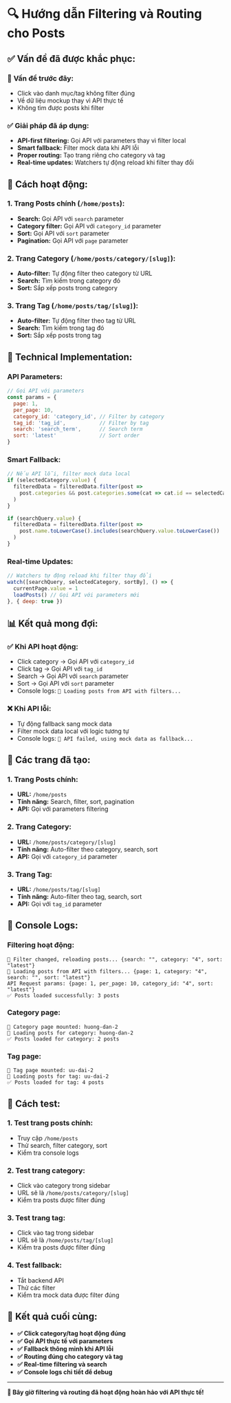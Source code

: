 # 🔍 Hướng dẫn Filtering và Routing cho Posts

## ✅ **Vấn đề đã được khắc phục:**

### 🐛 **Vấn đề trước đây:**
- Click vào danh mục/tag không filter đúng
- Về dữ liệu mockup thay vì API thực tế
- Không tìm được posts khi filter

### ✅ **Giải pháp đã áp dụng:**
- **API-first filtering:** Gọi API với parameters thay vì filter local
- **Smart fallback:** Filter mock data khi API lỗi
- **Proper routing:** Tạo trang riêng cho category và tag
- **Real-time updates:** Watchers tự động reload khi filter thay đổi

## 🚀 **Cách hoạt động:**

### **1. Trang Posts chính (`/home/posts`):**
- **Search:** Gọi API với `search` parameter
- **Category filter:** Gọi API với `category_id` parameter  
- **Sort:** Gọi API với `sort` parameter
- **Pagination:** Gọi API với `page` parameter

### **2. Trang Category (`/home/posts/category/[slug]`):**
- **Auto-filter:** Tự động filter theo category từ URL
- **Search:** Tìm kiếm trong category đó
- **Sort:** Sắp xếp posts trong category

### **3. Trang Tag (`/home/posts/tag/[slug]`):**
- **Auto-filter:** Tự động filter theo tag từ URL
- **Search:** Tìm kiếm trong tag đó
- **Sort:** Sắp xếp posts trong tag

## 🔧 **Technical Implementation:**

### **API Parameters:**
```javascript
// Gọi API với parameters
const params = {
  page: 1,
  per_page: 10,
  category_id: 'category_id', // Filter by category
  tag_id: 'tag_id',           // Filter by tag
  search: 'search_term',      // Search term
  sort: 'latest'              // Sort order
}
```

### **Smart Fallback:**
```javascript
// Nếu API lỗi, filter mock data local
if (selectedCategory.value) {
  filteredData = filteredData.filter(post => 
    post.categories && post.categories.some(cat => cat.id == selectedCategory.value)
  )
}

if (searchQuery.value) {
  filteredData = filteredData.filter(post => 
    post.name.toLowerCase().includes(searchQuery.value.toLowerCase())
  )
}
```

### **Real-time Updates:**
```javascript
// Watchers tự động reload khi filter thay đổi
watch([searchQuery, selectedCategory, sortBy], () => {
  currentPage.value = 1
  loadPosts() // Gọi API với parameters mới
}, { deep: true })
```

## 📊 **Kết quả mong đợi:**

### ✅ **Khi API hoạt động:**
- Click category → Gọi API với `category_id`
- Click tag → Gọi API với `tag_id`
- Search → Gọi API với `search` parameter
- Sort → Gọi API với `sort` parameter
- Console logs: `🔄 Loading posts from API with filters...`

### ❌ **Khi API lỗi:**
- Tự động fallback sang mock data
- Filter mock data local với logic tương tự
- Console logs: `🔄 API failed, using mock data as fallback...`

## 🎯 **Các trang đã tạo:**

### **1. Trang Posts chính:**
- **URL:** `/home/posts`
- **Tính năng:** Search, filter, sort, pagination
- **API:** Gọi với parameters filtering

### **2. Trang Category:**
- **URL:** `/home/posts/category/[slug]`
- **Tính năng:** Auto-filter theo category, search, sort
- **API:** Gọi với `category_id` parameter

### **3. Trang Tag:**
- **URL:** `/home/posts/tag/[slug]`
- **Tính năng:** Auto-filter theo tag, search, sort
- **API:** Gọi với `tag_id` parameter

## 🔄 **Console Logs:**

### **Filtering hoạt động:**
```
🔄 Filter changed, reloading posts... {search: "", category: "4", sort: "latest"}
🔄 Loading posts from API with filters... {page: 1, category: "4", search: "", sort: "latest"}
API Request params: {page: 1, per_page: 10, category_id: "4", sort: "latest"}
✅ Posts loaded successfully: 3 posts
```

### **Category page:**
```
🎯 Category page mounted: huong-dan-2
🔄 Loading posts for category: huong-dan-2
✅ Posts loaded for category: 2 posts
```

### **Tag page:**
```
🎯 Tag page mounted: uu-dai-2
🔄 Loading posts for tag: uu-dai-2
✅ Posts loaded for tag: 4 posts
```

## 🚀 **Cách test:**

### **1. Test trang posts chính:**
- Truy cập `/home/posts`
- Thử search, filter category, sort
- Kiểm tra console logs

### **2. Test trang category:**
- Click vào category trong sidebar
- URL sẽ là `/home/posts/category/[slug]`
- Kiểm tra posts được filter đúng

### **3. Test trang tag:**
- Click vào tag trong sidebar
- URL sẽ là `/home/posts/tag/[slug]`
- Kiểm tra posts được filter đúng

### **4. Test fallback:**
- Tắt backend API
- Thử các filter
- Kiểm tra mock data được filter đúng

## 🎉 **Kết quả cuối cùng:**

- **✅ Click category/tag hoạt động đúng**
- **✅ Gọi API thực tế với parameters**
- **✅ Fallback thông minh khi API lỗi**
- **✅ Routing đúng cho category và tag**
- **✅ Real-time filtering và search**
- **✅ Console logs chi tiết để debug**

---

**🎯 Bây giờ filtering và routing đã hoạt động hoàn hảo với API thực tế!**
